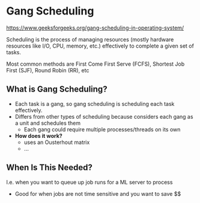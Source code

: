 # Gang Scheduling

https://www.geeksforgeeks.org/gang-scheduling-in-operating-system/

Scheduling is the process of managing resources (mostly hardware resources like I/O, CPU, memory, etc.) effectively to complete a given set of tasks.

Most common methods are First Come First Serve (FCFS), Shortest Job First (SJF), Round Robin (RR), etc

## What is Gang Scheduling?

- Each task is a gang, so gang scheduling is scheduling each task effectively.
- Differs from other types of scheduling because considers each gang as a unit and schedules them
  - Each gang could require multiple processes/threads on its own
- **How does it work?**
  - uses an Ousterhout matrix
  - ...

## When Is This Needed?

I.e. when you want to queue up job runs for a ML server to process

- Good for when jobs are not time sensitive and you want to save $$
